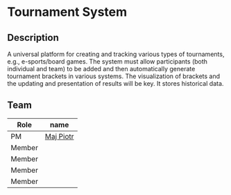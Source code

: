 # Tournament System

## Description

A universal platform for creating and tracking various types of tournaments, e.g., e-sports/board games. The system must allow participants (both individual and team) to be added and then automatically generate tournament brackets in various systems. The visualization of brackets and the updating and presentation of results will be key. It stores historical data.

## Team

| Role   | name                                        |
| ------ | ------------------------------------------- |
| PM     | [Maj Piotr](https://github.com/AliasMaster) |
| Member |                                             |
| Member |                                             |
| Member |                                             |
| Member |                                             |
